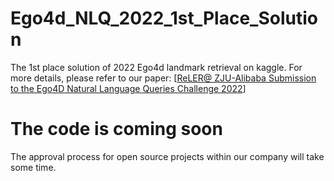 # Ego4d_NLQ_2022_1st_Place_Solution
The 1st place solution of 2022 Ego4d landmark retrieval on kaggle. 
For more details, please refer to our paper: [[ReLER@ ZJU-Alibaba Submission to the Ego4D Natural Language Queries Challenge 2022](https://arxiv.org/abs/2207.00383)] 

# The code is coming soon
The approval process for open source projects within our company will take some time.
